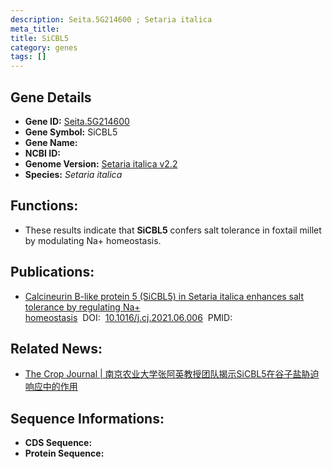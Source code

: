 ```yaml
---
description: Seita.5G214600 ; Setaria italica
meta_title:
title: SiCBL5
category: genes
tags: []
---
```


## Gene Details
- **Gene ID:**	[Seita.5G214600](https://www.maizegdb.org/gene_center/gene/Seita.5G214600)
- **Gene Symbol:** SiCBL5
- **Gene Name:** 
- **NCBI ID:** [](https://www.ncbi.nlm.nih.gov/gene/?term=)
- **Genome Version:** [Setaria italica v2.2]()
- **Species:** *Setaria italica*

## Functions:
   - These results indicate that **SiCBL5** confers salt tolerance in foxtail millet by modulating Na+ homeostasis.

## Publications:
   - [Calcineurin B-like protein 5 (SiCBL5) in Setaria italica enhances salt tolerance by regulating Na+ homeostasis]( https://www.sciencedirect.com/science/article/pii/S2214514121001495#s0115)&nbsp;&nbsp;DOI:&nbsp;&nbsp;[10.1016/j.cj.2021.06.006](https://www.sciencedirect.com/science/article/pii/S2214514121001495#s0115)&nbsp;&nbsp;PMID:&nbsp;&nbsp;[]()

## Related News:
   - [The Crop Journal | 南京农业大学张阿英教授团队揭示SiCBL5在谷子盐胁迫响应中的作用](https://mp.weixin.qq.com/s?__biz=Mzg3MDEwNDEyMg==&mid=2247514127&idx=4&sn=d2a5dfe0e481998d63d490e5ce3f0491&chksm=ce90155af9e79c4c0f7444a0eb0ae695e299dc546b48f51ce1ae8fed96e61ff0cff7b2f2d42c&scene=27#wechat_redirect)

## Sequence Informations:
- **CDS Sequence:**
- **Protein Sequence:**
